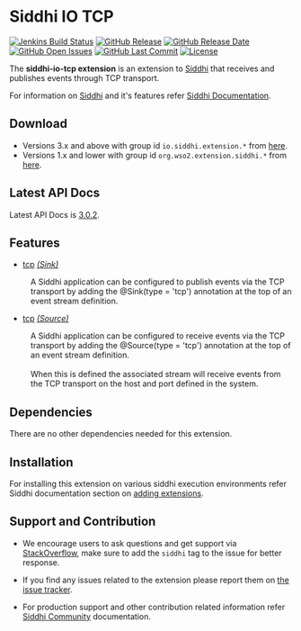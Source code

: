Siddhi IO TCP
===================

  [![Jenkins Build Status](https://wso2.org/jenkins/job/siddhi/job/siddhi-io-tcp/badge/icon)](https://wso2.org/jenkins/job/siddhi/job/siddhi-io-tcp/)
  [![GitHub Release](https://img.shields.io/github/release/siddhi-io/siddhi-io-tcp.svg)](https://github.com/siddhi-io/siddhi-io-tcp/releases)
  [![GitHub Release Date](https://img.shields.io/github/release-date/siddhi-io/siddhi-io-tcp.svg)](https://github.com/siddhi-io/siddhi-io-tcp/releases)
  [![GitHub Open Issues](https://img.shields.io/github/issues-raw/siddhi-io/siddhi-io-tcp.svg)](https://github.com/siddhi-io/siddhi-io-tcp/issues)
  [![GitHub Last Commit](https://img.shields.io/github/last-commit/siddhi-io/siddhi-io-tcp.svg)](https://github.com/siddhi-io/siddhi-io-tcp/commits/master)
  [![License](https://img.shields.io/badge/License-Apache%202.0-blue.svg)](https://opensource.org/licenses/Apache-2.0)

The **siddhi-io-tcp extension** is an extension to <a target="_blank" href="https://wso2.github.io/siddhi">Siddhi</a> that receives and publishes events through TCP transport.

For information on <a target="_blank" href="https://siddhi.io/">Siddhi</a> and it's features refer <a target="_blank" href="https://siddhi.io/redirect/docs.html">Siddhi Documentation</a>. 

## Download

* Versions 3.x and above with group id `io.siddhi.extension.*` from <a target="_blank" href="https://mvnrepository.com/artifact/io.siddhi.extension.io.tcp/siddhi-io-tcp/">here</a>.
* Versions 1.x and lower with group id `org.wso2.extension.siddhi.*` from <a target="_blank" href="https://mvnrepository.com/artifact/org.wso2.extension.siddhi.io.tcp/siddhi-io-tcp">here</a>.

## Latest API Docs 

Latest API Docs is <a target="_blank" href="https://siddhi-io.github.io/siddhi-io-tcp/api/3.0.2">3.0.2</a>.

## Features

* <a target="_blank" href="https://siddhi-io.github.io/siddhi-io-tcp/api/3.0.2/#tcp-sink">tcp</a> *<a target="_blank" href="https://siddhi.io/en/v5.0/docs/query-guide/#sink">(Sink)</a>*<br><div style="padding-left: 1em;"><p>A Siddhi application can be configured to publish events via the TCP transport by adding the @Sink(type = 'tcp') annotation at the top of an event stream definition.</p></div>
* <a target="_blank" href="https://siddhi-io.github.io/siddhi-io-tcp/api/3.0.2/#tcp-source">tcp</a> *<a target="_blank" href="https://siddhi.io/en/v5.0/docs/query-guide/#source">(Source)</a>*<br><div style="padding-left: 1em;"><p>A Siddhi application can be configured to receive events via the TCP transport by adding the @Source(type = 'tcp') annotation at the top of an event stream definition.<br><br>When this is defined the associated stream will receive events from the TCP transport on the host and port defined in the system.</p></div>

## Dependencies 

There are no other dependencies needed for this extension. 

## Installation

For installing this extension on various siddhi execution environments refer Siddhi documentation section on <a target="_blank" href="https://siddhi.io/redirect/add-extensions.html">adding extensions</a>.

## Support and Contribution

* We encourage users to ask questions and get support via <a target="_blank" href="https://stackoverflow.com/questions/tagged/siddhi">StackOverflow</a>, make sure to add the `siddhi` tag to the issue for better response.

* If you find any issues related to the extension please report them on <a target="_blank" href="https://github.com/siddhi-io/siddhi-execution-string/issues">the issue tracker</a>.

* For production support and other contribution related information refer <a target="_blank" href="https://siddhi.io/community/">Siddhi Community</a> documentation.
